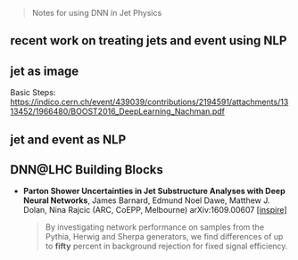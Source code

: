 > Notes for using DNN in Jet Physics

## recent work on treating jets and event using NLP



## jet as image
Basic Steps: https://indico.cern.ch/event/439039/contributions/2194591/attachments/1313452/1966480/BOOST2016_DeepLearning_Nachman.pdf


## jet and event as NLP

## DNN@LHC Building Blocks

* **Parton Shower Uncertainties in Jet Substructure Analyses with Deep Neural Networks**, 
James Barnard, Edmund Noel Dawe, Matthew J. Dolan, Nina Rajcic (ARC, CoEPP, Melbourne) arXiv:1609.00607 [[inspire]](https://inspirehep.net/record/1485081)

  >By investigating network performance on
  samples from the Pythia, Herwig and Sherpa generators, we find differences of up to **fifty** percent
  in background rejection for fixed signal efficiency.   
